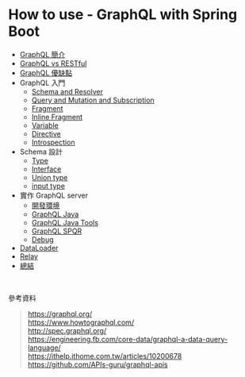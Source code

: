 # How to use - GraphQL with Spring Boot

- [GraphQL 簡介](./document/instro)
- [GraphQL vs RESTful](./document/graphql_vs_restful)
- [GraphQL 優缺點](./document/pros_and_cons)
- GraphQL 入門
	- [Schema and Resolver](./document/schema_and_resolver)
	- [Query and Mutation and Subscription](./document/query_and_mutation_and_subscription)
	- [Fragment](./document/fragment)
	- [Inline Fragment](./document/inline_fragment)
	- [Variable](./document/variable)
	- [Directive](./document/directive)
	- [Introspection](./document/introspection)
- Schema 設計
	- [Type](./document/type)
	- [Interface](./document/interface)
	- [Union type](./document/union_type)
	- [input type](./document/input_type)
- 實作 GraphQL server
	- [開發環境](./document/environment)
	- [GraphQL Java](./document/graphql_java)
	- [GraphQL Java Tools](./document/graphql_java_tools)
	- [GraphQL SPQR](./document/graphql_spqr)
	- [Debug](./document/debug)
- [DataLoader](./document/dataloader)
- [Relay](./document/relay)
- [總結](./document/summary)

<br>

參考資料

> https://graphql.org/  
> https://www.howtographql.com/  
> http://spec.graphql.org/  
> https://engineering.fb.com/core-data/graphql-a-data-query-language/  
> https://ithelp.ithome.com.tw/articles/10200678  
> https://github.com/APIs-guru/graphql-apis
